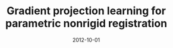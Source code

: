 ---
title: "Gradient projection learning for parametric nonrigid registration"
collection: publications
permalink: 
excerpt: 'Learning-based gradient projection method for optimisation of free-form deformation registration methods'
date: 2012-10-01
venue: 'International Workshop on Machine Learning in Medical Imaging'
paperurl: https://link.springer.com/chapter/10.1007/978-3-642-35428-1_28
citation: '<b>Pszczolkowski, S.</b>, Pizarro, L., O’Regan, D.P. and Rueckert, D., 2012, October. &quot;Gradient projection learning for parametric nonrigid registration&quot; <i>In International Workshop on Machine Learning in Medical Imaging</i> (pp. 226-233). Springer, Berlin, Heidelberg'
---